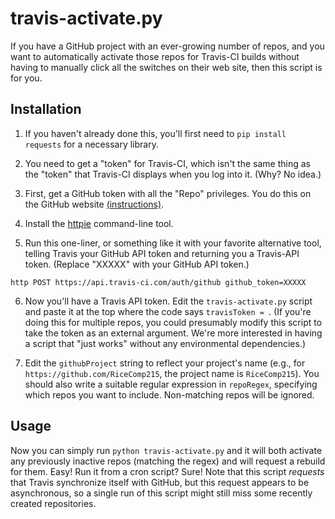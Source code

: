 # travis-activate.py 

If you have a GitHub project with an ever-growing number of repos, and
you want to automatically activate those repos for Travis-CI builds
without having to manually click all the switches on their web site,
then this script is for you.

## Installation


1) If you haven't already done this, you'll first need to `pip install
requests` for a necessary library.

2) You need to get a "token" for Travis-CI, which isn't the same thing
as the "token" that Travis-CI displays when you log into it. (Why?
No idea.)

3) First, get a GitHub token with all the "Repo" privileges. You do
this on the GitHub website
[(instructions)](https://github.com/blog/1509-personal-api-tokens). 

4) Install the [httpie](https://httpie.org/) command-line tool.

5) Run this one-liner, or something like it with your favorite
  alternative tool, telling Travis your
  GitHub API token and returning you a Travis-API token. (Replace
  "XXXXX" with your GitHub API token.)

```
http POST https://api.travis-ci.com/auth/github github_token=XXXXX
```

6) Now you'll have a Travis API token. Edit the `travis-activate.py`
script and paste it at the top where the code says `travisToken = `.
(If you're doing this for multiple repos, you could presumably modify
this script to take the token as an external argument. We're more
interested in having a script that "just works" without any
environmental dependencies.)

7) Edit the `githubProject` string to reflect your
   project's name (e.g., for `https://github.com/RiceComp215`, the
   project name is `RiceComp215`). You should also write a suitable
   regular expression in `repoRegex`, specifying
   which repos you want to include. Non-matching repos will be
   ignored.


## Usage

Now you can simply run `python travis-activate.py` and
it will both activate any previously inactive repos (matching the
regex) and will request a rebuild for them. Easy! Run it from a cron script? Sure!
Note that this script *requests* that Travis synchronize itself with
GitHub, but this request appears to be asynchronous, so a single run
of this script might still miss some recently created repositories.
